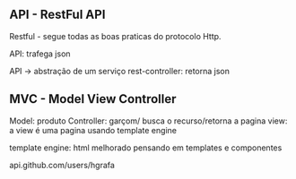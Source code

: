 ## API - RestFul API

Restful - segue todas as boas praticas do protocolo Http.

API: trafega json

API -> abstração de um serviço
rest-controller: retorna json

## MVC - Model View Controller

Model: produto
Controller: garçom/ busca o recurso/retorna a pagina
view: a view é uma pagina usando template engine

template engine: html melhorado pensando em templates e componentes

api.github.com/users/hgrafa
